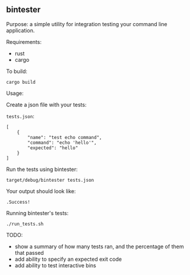## bintester

Purpose: a simple utility for integration testing your command line application.

Requirements:

* rust
* cargo

To build:

`cargo build`

Usage:

Create a json file with your tests:

`tests.json`:
```
[
    {
        "name": "test echo command",
        "command": "echo 'hello'",
        "expected": "hello"
    }
]
```

Run the tests using bintester:

`target/debug/bintester tests.json`

Your output should look like:

```
.Success!
```

Running bintester's tests:

`./run_tests.sh`

TODO:

* show a summary of how many tests ran, and the percentage of them that passed
* add ability to specify an expected exit code
* add ability to test interactive bins
